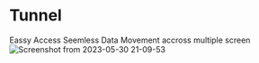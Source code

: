 # Tunnel
 Eassy Access
Seemless Data Movement
accross multiple screen
![Screenshot from 2023-05-30 21-09-53](https://github.com/Ajaykumaraw/Tunnel/assets/108172914/9c45e621-558b-48fd-a9f6-25e1e06cee9b)

